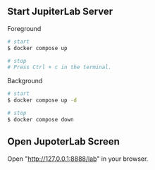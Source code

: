 ## Start JupiterLab Server

Foreground

```sh
# start
$ docker compose up

# stop
# Press Ctrl + c in the terminal.
```

Background

```sh
# start
$ docker compose up -d

# stop
$ docker compose down
```

## Open JupoterLab Screen

Open "http://127.0.0.1:8888/lab" in your browser.
